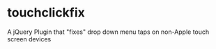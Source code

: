 touchclickfix
=============

A jQuery Plugin that "fixes" drop down menu taps on non-Apple touch screen devices